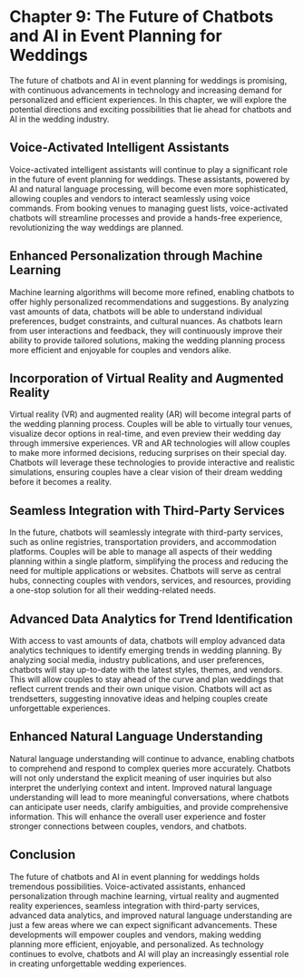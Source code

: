 Chapter 9: The Future of Chatbots and AI in Event Planning for Weddings
=======================================================================

The future of chatbots and AI in event planning for weddings is promising, with continuous advancements in technology and increasing demand for personalized and efficient experiences. In this chapter, we will explore the potential directions and exciting possibilities that lie ahead for chatbots and AI in the wedding industry.

Voice-Activated Intelligent Assistants
--------------------------------------

Voice-activated intelligent assistants will continue to play a significant role in the future of event planning for weddings. These assistants, powered by AI and natural language processing, will become even more sophisticated, allowing couples and vendors to interact seamlessly using voice commands. From booking venues to managing guest lists, voice-activated chatbots will streamline processes and provide a hands-free experience, revolutionizing the way weddings are planned.

Enhanced Personalization through Machine Learning
-------------------------------------------------

Machine learning algorithms will become more refined, enabling chatbots to offer highly personalized recommendations and suggestions. By analyzing vast amounts of data, chatbots will be able to understand individual preferences, budget constraints, and cultural nuances. As chatbots learn from user interactions and feedback, they will continuously improve their ability to provide tailored solutions, making the wedding planning process more efficient and enjoyable for couples and vendors alike.

Incorporation of Virtual Reality and Augmented Reality
------------------------------------------------------

Virtual reality (VR) and augmented reality (AR) will become integral parts of the wedding planning process. Couples will be able to virtually tour venues, visualize decor options in real-time, and even preview their wedding day through immersive experiences. VR and AR technologies will allow couples to make more informed decisions, reducing surprises on their special day. Chatbots will leverage these technologies to provide interactive and realistic simulations, ensuring couples have a clear vision of their dream wedding before it becomes a reality.

Seamless Integration with Third-Party Services
----------------------------------------------

In the future, chatbots will seamlessly integrate with third-party services, such as online registries, transportation providers, and accommodation platforms. Couples will be able to manage all aspects of their wedding planning within a single platform, simplifying the process and reducing the need for multiple applications or websites. Chatbots will serve as central hubs, connecting couples with vendors, services, and resources, providing a one-stop solution for all their wedding-related needs.

Advanced Data Analytics for Trend Identification
------------------------------------------------

With access to vast amounts of data, chatbots will employ advanced data analytics techniques to identify emerging trends in wedding planning. By analyzing social media, industry publications, and user preferences, chatbots will stay up-to-date with the latest styles, themes, and vendors. This will allow couples to stay ahead of the curve and plan weddings that reflect current trends and their own unique vision. Chatbots will act as trendsetters, suggesting innovative ideas and helping couples create unforgettable experiences.

Enhanced Natural Language Understanding
---------------------------------------

Natural language understanding will continue to advance, enabling chatbots to comprehend and respond to complex queries more accurately. Chatbots will not only understand the explicit meaning of user inquiries but also interpret the underlying context and intent. Improved natural language understanding will lead to more meaningful conversations, where chatbots can anticipate user needs, clarify ambiguities, and provide comprehensive information. This will enhance the overall user experience and foster stronger connections between couples, vendors, and chatbots.

Conclusion
----------

The future of chatbots and AI in event planning for weddings holds tremendous possibilities. Voice-activated assistants, enhanced personalization through machine learning, virtual reality and augmented reality experiences, seamless integration with third-party services, advanced data analytics, and improved natural language understanding are just a few areas where we can expect significant advancements. These developments will empower couples and vendors, making wedding planning more efficient, enjoyable, and personalized. As technology continues to evolve, chatbots and AI will play an increasingly essential role in creating unforgettable wedding experiences.
